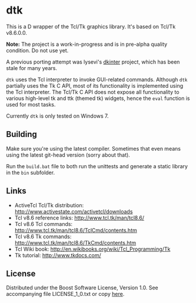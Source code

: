 # dtk

This is a D wrapper of the Tcl/Tk graphics library. It's based on Tcl/Tk v8.6.0.0.

**Note:** The project is a work-in-progress and is in pre-alpha quality condition. Do not use yet.

A previous porting attempt was lysevi's [dkinter](https://github.com/lysevi/dkinter) project, which has been stale for many years.

`dtk` uses the Tcl interpreter to invoke GUI-related commands. Although `dtk` partially uses the Tk C API, most of its functionality is implemented using the Tcl interpreter. The Tcl/Tk C API does not expose all functionality to various high-level tk and ttk (themed tk) widgets, hence the `eval` function is used for most tasks.

Currently `dtk` is only tested on Windows 7.

## Building

Make sure you're using the latest compiler. Sometimes that even means using the latest git-head version
(sorry about that).

Run the `build.bat` file to both run the unittests and generate a static library in the `bin` subfolder.

## Links

- ActiveTcl Tcl/Tk distribution: http://www.activestate.com/activetcl/downloads
- Tcl v8.6 reference links: http://www.tcl.tk/man/tcl8.6/
- Tcl v8.6 Tcl commands: http://www.tcl.tk/man/tcl8.6/TclCmd/contents.htm
- Tcl v8.6 Tk commands: http://www.tcl.tk/man/tcl8.6/TkCmd/contents.htm
- Tcl Wiki book: http://en.wikibooks.org/wiki/Tcl_Programming/Tk
- Tk tutorial: http://www.tkdocs.com/

## License

Distributed under the Boost Software License, Version 1.0.
See accompanying file LICENSE_1_0.txt or copy [here][BoostLicense].

[BoostLicense]: http://www.boost.org/LICENSE_1_0.txt
